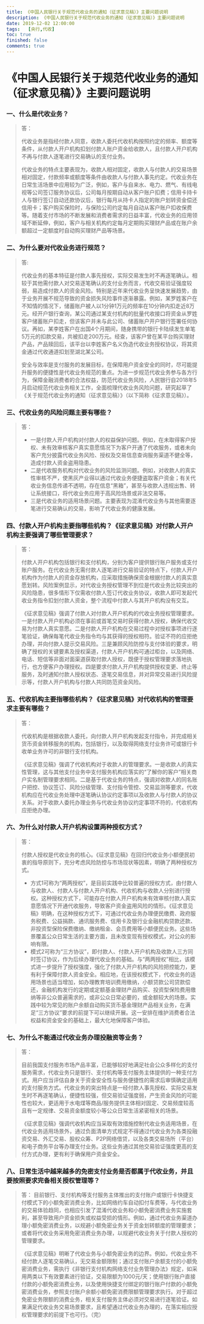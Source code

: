 ```yaml
---
title: 《中国人民银行关于规范代收业务的通知（征求意见稿）》主要问题说明
description: 《中国人民银行关于规范代收业务的通知（征求意见稿）》主要问题说明
date: 2019-12-02 12:00:00
tags:	[央行,代收]
toc: true
finished: false
comments: true
---
```


# 《中国人民银行关于规范代收业务的通知（征求意见稿）》主要问题说明

### 一、什么是代收业务？

> 答：
>
> 代收业务是指经付款人同意，收款人委托代收机构按照约定的频率、额度等条件，从付款人开户机构扣划付款人账户资金给收款人，且付款人开户机构不再与付款人逐笔进行交易确认的支付业务。
>
> 代收业务的特点主要表现为，收款人相对固定，收款人与付款人的交易场景相对固定，付款频率或额度等条件由收款人与付款人事先约定。代收业务在日常生活场景中应用较为广泛，例如，客户与自来水、电力、燃气、有线电视等公司签订服务协议后，公司每月按期自动从客户账户扣费；信用卡持卡人与银行签订自动还款协议后，银行每月从持卡人指定的账户划转资金偿还信用卡；客户购买保险时，与保险公司约定每月自动从客户账户扣收保费等。随着支付市场的不断发展和消费者需求的日益丰富，代收业务的应用领域不断延伸，例如，客户与相关机构约定每月定期购买理财产品或在账户余额超过一定额度时自动购买理财产品等场景。

### 二、为什么要对代收业务进行规范？

> 答:
>
> 代收业务的基本特征是付款人事先授权，实际交易发生时不再逐笔确认。相较于其他需付款人对交易逐笔确认的支付业务而言，代收交易验证强度较弱，易造成付款人的资金风险。特别是近年来代收业务呈快速发展趋势，由于业务开展不规范导致的资金损失风险事件逐渐暴露。例如，某罗姓客户在不知情的情况下，储蓄账户被人以1分钟1万元的频率在10分钟内扣走近8万元。经开户银行查询，某公司通过某支付机构的批量代收接口将资金从罗姓客户储蓄账户扣走，但该客户并未与此公司、储蓄账户开户银行签署任何协议。再如，某李姓客户在出国4个月期间，随身携带的银行卡陆续发生单笔5万元的扣款交易，共被扣走200万元。经查，该客户曾在某平台购买理财产品，产品赎回后，该平台以李姓客户名义伪造代收业务授权协议，将其资金通过代收通道扣划至湖北某公司。
>
> 安全与效率是支付服务的发展目标，在保障用户资金安全的同时，尽可能提升服务的便捷性是代收业务规范的重点。为进一步规范代收业务参与各方行为，保障金融消费者的合法权益，防范代收业务风险，人民银行自2018年5月启动规范代收业务相关工作，全面梳理代收业务风险问题，研究起草了《关于规范代收业务的通知（征求意见稿）》（以下简称《征求意见稿》）。

### 三、代收业务的风险问题主要有哪些？

>答：
>
> * 一是付款人开户机构对付款人的权益保护问题。例如，在未取得客户授权、未有效审核客户真实意愿情况下为客户开通了代收服务，或者未向客户充分披露代收业务风险、授权及交易信息查询服务渠道不健全等，造成付款人资金盗用隐患。 
> * 二是代收服务机构对代收业务的风险监测问题。例如，对收款人的真实性审核不严，使黑灰产业得以通过代收业务便捷盗取客户资金；有关代收业务信息传递不透明，存在信息“黑箱”，甚至与收款人违规出售、转让系统接口，将代收业务应用于高风险场景或非法交易等。
> * 三是代收业务的适用场景问题。主要表现为混淆代收业务与其他需要逐笔进行交易确认的交易，影响了代收业务的健康发展。

### 四、付款人开户机构主要指哪些机构？《征求意见稿》对付款人开户机构主要强调了哪些管理要求？

> 答：
>
> 付款人开户机构包括银行和支付机构，分别为客户提供银行账户服务或支付账户服务。在代收业务无需付款人逐笔进行交易验证的特点下，付款人开户机构作为付款人的资金存放机构，应采取措施确保资金根据付款人的真实意愿划转。风险案例显示，对代收业务授权管理不到位是代收业务比较突出的风险隐患，很多情形下仅需收付款人签订代收业务协议，收款人即可发起代收业务指令扣划付款人资金，整个流程中付款人与其开户机构没有交互。
>
>《征求意见稿》强调了付款人对付款人开户机构的代收业务授权管理要求。一是付款人开户机构必须在事前或首笔交易时获得付款人授权，确保代收交易为付款人真实意愿。二是付款人开户机构在交易过程中对授权事项进行逐笔验证，确保每笔代收业务指令均与其获得的授权相符。验证不符的应拒绝办理，并向付款人提示交易风险。三是兼顾风险防控与支付体验的要求，明确了授权的关键要素及授权渠道，付款人开户机构可通过柜台，以及网络、电话、短信等非面对面渠道获取付款人授权，既便于授权管理要求落地执行，也方便客户办理授权。四是要求付款人开户机构提供授权变更、终止等服务，及时通知付款人授权状态、逐笔交易信息，并对异常交易进行风险提示等，付款人开户机构与付款人共同防范资金风险。

### 五、代收机构主要指哪些机构？《征求意见稿》对代收机构的管理要求主要有哪些？ 

> 答：
>
> 代收机构是根据收款人委托，向付款人开户机构发起支付指令，并完成相关货币资金转移服务的机构，包括银行，以及取得网络支付业务许可或银行卡收单业务许可的非银行支付机构。
>
>《征求意见稿》强调了代收机构对于收款人的管理要求。一是收款人的真实性管理，这与其他支付业务中支付服务机构应落实的“了解你的客户”相关商户实名制管理要求相同。二是基于代收业务的特点，强调对收款人的同名账户把控、协议签订、风险分级管理、支付指令管控、交易监测等要求，代收机构应在代收业务处理中逐笔确认协议约定事项以及收款人与付款人的协议关系。对于收款人委托办理业务与代收业务协议约定事项不符的，代收机构应拒绝办理。

### 六、为什么对付款人开户机构设置两种授权方式？ 

> 答：
>
> 付款人授权是代收业务的核心。《征求意见稿》在回归代收业务小额便民初衷的指导原则下，充分考虑风险防控与市场现状等因素，明确了两种授权方式。
> 
>* 方式1可称为“两两授权”，是目前实践中比较普遍的授权方式，由付款人与收款人、付款人与付款人开户机构、代收机构与收款人分别进行授权。这种授权方式下，可能存在付款人开户机构未有效审核付款人真实意愿情况下开通代收服务，导致客户资金盗用风险的情形。《征求意见稿》明确，在这种授权方式下，可通过代收业务办理便民缴费、政府服务税费、公益捐款、通讯服务费、信用卡及银行业金融机构贷款还款、非投资型保险保费缴纳、缴纳租金、会员费用等小额便民业务。这些场景覆盖公众日常生活的主要方面，且未改变现有授权模式，对公众的影响有限。
>* 模式2可称为“三方协议”，即付款人、付款人开户机构及收款人三方同时签订协议，作为后续办理代收业务的基础。与“两两授权”相比，该模式进一步提升了授权强度，强化了付款人开户机构的风险把控能力，更有利于保障付款人资金安全。相应地，在该授权模式下，代收业务的适用场景也适当增加，如办理教育培训费用缴纳，小额贷款公司贷款偿还，金融机构发行的定期或定额基金理财产品购买、投资型保险费用缴纳等非公众普遍需求的，或非公众日常必要的，或金额较大的场景。实践中较为常见的账户余额自动购买货币基金理财产品相关业务，在满足“三方协议”要求的前提下可以继续开展。这一安排在维护消费者合法权益和资金安全的基础上，最大化地保障客户体验。

### 七、为什么不能通过代收业务办理投融资等业务？

> 答：
>
> 目前我国支付服务市场产品丰富，已能够较好地满足社会公众多样化的支付服务需求，代收业务只是银行、支付机构等支付服务主体提供的一种支付方式。用户应当评估自身关于资金安全性与服务便捷性的需求后审慎确定适用的支付服务方式。代收业务的突出特点是一经付款人事先授权、实际交易发生时不再逐笔确认，便捷性较强，但交易验证强度弱，产生资金风险的可能性也较大，更适用于水电煤等商品/服务提供主体相对固定、交易频度较高且有一定规律、交易资金额度较小等公众日常生活紧密相关的场景。
>
>《征求意见稿》强调代收机构应当采取有效措施控制代收业务适用场景，在代收业务适用场景外，通过负面清单方式规定不得通过代收业务为各类投融资交易、外汇交易、股权众筹、P2P网络借贷，以及各类交易场所（平台）和电子商务平台等办理支付业务。这些业务通过其他交易验证强度更高的支付方式办理，更有利于确保用户资金安全。

### 八、日常生活中越来越多的免密支付业务是否都属于代收业务，并且要按照要求完备相关授权管理等？ 

> 答：
> 目前银行、支付机构等支付服务主体推出的支付账户或银行卡快捷支付模式下的小额免密消费业务，比如网络约车自动扣付车费等，与代收业务的交易体验趋同，也相应引发了混淆代收业务和小额免密消费业务实施套利，甚至导致用户资金损失或权益受损的情形。例如，通过代收业务渠道办理小额免密消费业务，以规避小额免密业务关于资金划转额度的管理要求；或者将代收业务采用免密消费业务办理，以规避代收业务关于付款人授权的管理要求。
> 
>《征求意见稿》明晰了代收业务与小额免密业务的边界。例如，代收业务不经付款人逐笔交易确认，无交易金额限制；通过支付账户余额支付的小额免密消费业务，需执行《非银行支付机构网络支付业务管理办法》规定，如采用两类以下有效要素进行验证，交易限额为1000元/天；使用银行账户直接付款的小额免密消费业务，以及使用快捷支付绑定的银行账户付款的小额免密消费业务，参照支付账户余额小额免密消费限额管理要求执行。对于超过免密业务限额的消费业务，相关支付服务主体必须对交易进行逐笔验证。如果满足代收业务交易场景要求，且希望通过代收业务办理的，在落实相应授权管理要求的前提下也可行。（完）
